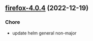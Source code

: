 

## [firefox-4.0.4](https://github.com/truecharts/charts/compare/firefox-syncserver-12.0.11...firefox-4.0.4) (2022-12-19)

### Chore

- update helm general non-major
  
  
